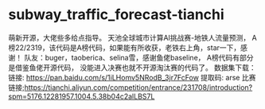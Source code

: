 # subway_traffic_forecast-tianchi
萌新开源，大佬些多给点指导。
天池全球城市计算AI挑战赛-地铁人流量预测，
A榜22/2319，该代码是A榜代码，如果能有所收获，老铁右上角，star一下，感谢！
队友：buger，taoberica、selina雪，感谢鱼佬baseline，
A榜代码有部分是借鉴鱼佬开源代码，
没能进入决赛也就不开源淘汰赛的代码了。
数据集下载：
链接: https://pan.baidu.com/s/1iLHomv5NRodB_3jr7FcFow 提取码: arse 
比赛链接;https://tianchi.aliyun.com/competition/entrance/231708/introduction?spm=5176.12281957.1004.5.38b04c2alLBS7L



